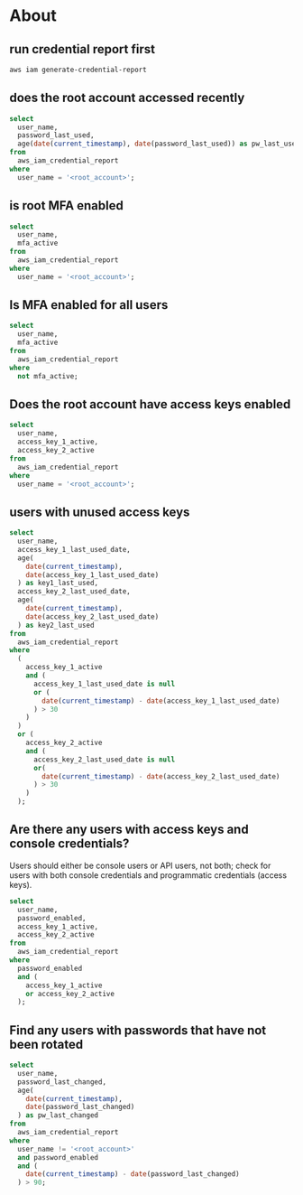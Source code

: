 # About

## run credential report first

```bash
aws iam generate-credential-report
```

## does the root account accessed recently

```SQL
select
  user_name,
  password_last_used,
  age(date(current_timestamp), date(password_last_used)) as pw_last_used
from
  aws_iam_credential_report
where
  user_name = '<root_account>';
```

## is root MFA enabled

```SQL
select
  user_name,
  mfa_active
from
  aws_iam_credential_report
where
  user_name = '<root_account>';

```

## Is MFA enabled for all users

```SQL
select
  user_name,
  mfa_active
from
  aws_iam_credential_report
where
  not mfa_active;

```

## Does the root account have access keys enabled

```SQL
select
  user_name,
  access_key_1_active,
  access_key_2_active
from
  aws_iam_credential_report
where
  user_name = '<root_account>';

```

## users with unused access keys

```SQL
select
  user_name,
  access_key_1_last_used_date,
  age(
    date(current_timestamp),
    date(access_key_1_last_used_date)
  ) as key1_last_used,
  access_key_2_last_used_date,
  age(
    date(current_timestamp),
    date(access_key_2_last_used_date)
  ) as key2_last_used
from
  aws_iam_credential_report
where
  (
    access_key_1_active
    and (
      access_key_1_last_used_date is null
      or (
        date(current_timestamp) - date(access_key_1_last_used_date)
      ) > 30
    )
  )
  or (
    access_key_2_active
    and (
      access_key_2_last_used_date is null
      or(
        date(current_timestamp) - date(access_key_2_last_used_date)
      ) > 30
    )
  );

```

## Are there any users with access keys and console credentials? 

Users should either be console users or API users, not both; check for users with both console credentials and programmatic credentials (access keys).

```SQL
select
  user_name,
  password_enabled,
  access_key_1_active,
  access_key_2_active
from
  aws_iam_credential_report
where
  password_enabled
  and (
    access_key_1_active
    or access_key_2_active
  );

```

## Find any users with passwords that have not been rotated

```SQL
select
  user_name,
  password_last_changed,
  age(
    date(current_timestamp),
    date(password_last_changed)
  ) as pw_last_changed
from
  aws_iam_credential_report
where
  user_name != '<root_account>'
  and password_enabled
  and (
    date(current_timestamp) - date(password_last_changed)
  ) > 90;

```